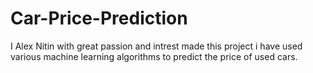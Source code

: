 # Car-Price-Prediction
I Alex Nitin with great passion and intrest made this project i have used various machine learning algorithms to predict the price of used cars.
